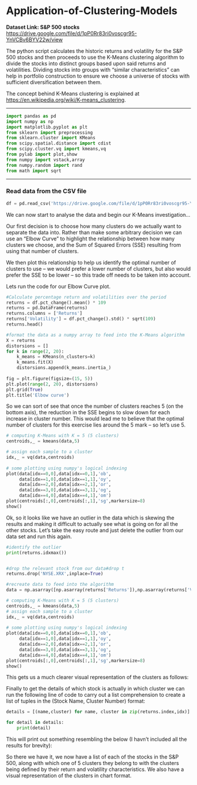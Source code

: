 # Application-of-Clustering-Models

<b>Dataset Link: S&P 500 stocks</b>
<br>https://drive.google.com/file/d/1pP0Rr83ri0voscgr95-YnVCBv6BYV22w/view

The python script calculates the historic returns and volatility for the S&P 500 stocks and then proceeds to use the K-Means clustering algorithm to divide the stocks into distinct groups based upon said returns and volatilities. Dividing stocks into groups with “similar characteristics” can help in portfolio construction to ensure we choose a universe of stocks with sufficient diversification between them.

The concept behind K-Means clustering is explained at https://en.wikipedia.org/wiki/K-means_clustering.

---

```python
import pandas as pd
import numpy as np
import matplotlib.pyplot as plt
from sklearn import preprocessing
from sklearn.cluster import KMeans
from scipy.spatial.distance import cdist
from scipy.cluster.vq import kmeans,vq
from pylab import plot,show
from numpy import vstack,array
from numpy.random import rand
from math import sqrt
```
---

### Read data from the CSV file
```python
df = pd.read_csv('https://drive.google.com/file/d/1pP0Rr83ri0voscgr95-YnVCBv6BYV22w/view')
```

We can now start to analyse the data and begin our K-Means investigation…

Our first decision is to choose how many clusters do we actually want to separate the data into. Rather than make some arbitrary decision we can use an “Elbow Curve” to highlight the relationship between how many clusters we choose, and the Sum of Squared Errors (SSE) resulting from using that number of clusters.

We then plot this relationship to help us identify the optimal number of clusters to use – we would prefer a lower number of clusters, but also would prefer the SSE to be lower – so this trade off needs to be taken into account.

Lets run the code for our Elbow Curve plot.

```python
#Calculate percentage return and volatilities over the period
returns = df.pct_change().mean() * 109
returns = pd.DataFrame(returns)
returns.columns = ['Returns']
returns['Volatility'] = df.pct_change().std() * sqrt(109)
returns.head()
```

```python
#format the data as a numpy array to feed into the K-Means algorithm
X = returns
distorsions = []
for k in range(2, 20):
    k_means = KMeans(n_clusters=k)
    k_means.fit(X)
    distorsions.append(k_means.inertia_)
 
fig = plt.figure(figsize=(15, 5))
plt.plot(range(2, 20), distorsions)
plt.grid(True)
plt.title('Elbow curve')
```

So we can sort of see that once the number of clusters reaches 5 (on the bottom axis), the reduction in the SSE begins to slow down for each increase in cluster number. This would lead me to believe that the optimal number of clusters for this exercise lies around the 5 mark – so let’s use 5.

```python
# computing K-Means with K = 5 (5 clusters)
centroids,_ = kmeans(data,5)

# assign each sample to a cluster
idx,_ = vq(data,centroids)
 
# some plotting using numpy's logical indexing
plot(data[idx==0,0],data[idx==0,1],'ob',
     data[idx==1,0],data[idx==1,1],'oy',
     data[idx==2,0],data[idx==2,1],'or',
     data[idx==3,0],data[idx==3,1],'og',
     data[idx==4,0],data[idx==4,1],'om')
plot(centroids[:,0],centroids[:,1],'sg',markersize=8)
show()
```

Ok, so it looks like we have an outlier in the data which is skewing the results and making it difficult to actually see what is going on for all the other stocks. Let’s take the easy route and just delete the outlier from our data set and run this again.

```python
#identify the outlier
print(returns.idxmax())


#drop the relevant stock from our data#drop t 
returns.drop('NYSE.XRX',inplace=True)

#recreate data to feed into the algorithm
data = np.asarray([np.asarray(returns['Returns']),np.asarray(returns['Volatility'])]).T

# computing K-Means with K = 5 (5 clusters)
centroids,_ = kmeans(data,5)
# assign each sample to a cluster
idx,_ = vq(data,centroids)
 
# some plotting using numpy's logical indexing
plot(data[idx==0,0],data[idx==0,1],'ob',
     data[idx==1,0],data[idx==1,1],'oy',
     data[idx==2,0],data[idx==2,1],'or',
     data[idx==3,0],data[idx==3,1],'og',
     data[idx==4,0],data[idx==4,1],'om')
plot(centroids[:,0],centroids[:,1],'sg',markersize=8)
show()
```

This gets us a much clearer visual representation of the clusters as follows:



Finally to get the details of which stock is actually in which cluster we can run the following line of code to carry out a list comprehension to create a list of tuples in the (Stock Name, Cluster Number) format:

```python
details = [(name,cluster) for name, cluster in zip(returns.index,idx)]

for detail in details:
    print(detail)
```

This will print out something resembling the below (I havn’t included all the results for brevity):





So there we have it, we now have a list of each of the stocks in the S&P 500, along with which one of 5 clusters they belong to with the clusters being defined by their return and volatility characteristics. We also have a visual representation of the clusters in chart format.
